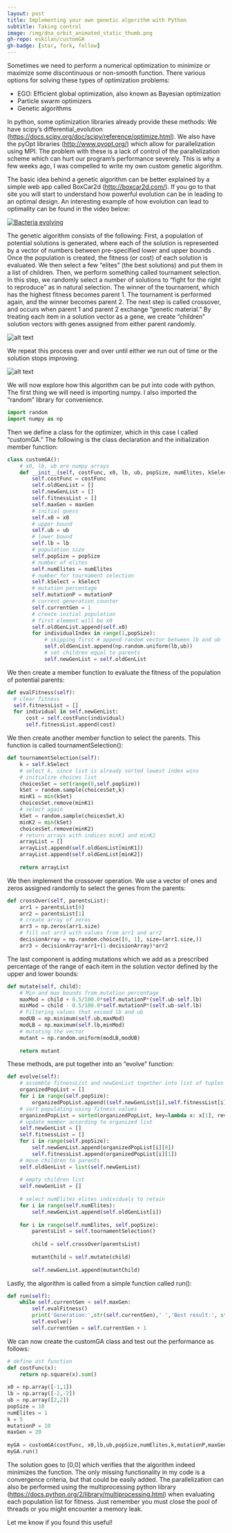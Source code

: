 ```yaml
---
layout: post
title: Implementing your own genetic algorithm with Python
subtitle: Taking control
image: /img/dna_orbit_animated_static_thumb.png
gh-repo: eskilan/customGA
gh-badge: [star, fork, follow]
---
```


Sometimes we need to perform a numerical optimization to minimize or maximize some discontinuous or non-smooth function.  There various options for solving these types of optimization problems:

* EGO: Efficient global optimization, also known as Bayesian optimization
* Particle swarm optimizers
* Genetic algorithms

In python, some optimization libraries already provide these methods: We have scipy’s differential_evolution (https://docs.scipy.org/doc/scipy/reference/optimize.html). We also have the pyOpt libraries (http://www.pyopt.org/) which allow for parallelization using MPI. The problem with these is a lack of control of the parallelization scheme which can hurt our program’s performance severely. This is why a few weeks ago, I was compelled to write my own custom genetic algorithm.

The basic idea behind a genetic algorithm can be better explained by a simple web app called BoxCar2d (http://boxcar2d.com/). If you go to that site you will start to understand how powerful evolution can be in leading to an optimal design. An interesting example of how evolution can lead to optimality can be found in the video below:

[![Bacteria evolving](https://img.youtube.com/vi/plVk4NVIUh8/0.jpg)](https://www.youtube.com/watch?v=plVk4NVIUh8 "Bacteria evolving")

The genetic algorithm consists of the following: First, a population of potential solutions is generated, where each of the solution is represented by a vector of numbers between pre-specified lower and upper bounds . Once the population is created, the fitness (or cost) of each solution is evaluated. We then select a few “elites” (the best solutions) and put them in a list of children.  Then, we perform something called tournament selection. In this step, we randomly select a number of solutions to “fight for the right to reproduce” as in natural selection. The winner of the tournament, which has the highest fitness becomes parent 1. The tournament is performed again, and the winner becomes parent 2. The next step is called crossover, and occurs when parent 1 and parent 2 exchange “genetic material.” By treating each item in a solution vector as a gene, we create “children” solution vectors with genes assigned from either parent randomly.

![alt text](/img/morgan_crossover_2_cropped.png "Thomas Hunt Morgan’s 1916 illustration of a double crossover between chromosomes.")

We repeat this process over and over until either we run out of time or the solution stops improving.

![alt text](/img/generic-pseudocode-of-a-genetic-algorithm.jpg "Image from Rashid, Mahmood & Newton, M A Hakim & Hoque, Md & Sattar, Abdul. (2013). Mixing Energy Models in Genetic Algorithms for On-Lattice Protein Structure Prediction. BioMed research international. 2013. 924137. 10.1155/2013/924137.")

We will now explore how this algorithm can be put into code with python. The first thing we will need is importing numpy. I also imported the “random” library for convenience.

```python
import random
import numpy as np
```
Then we define a class for the optimizer, which in this case I called “customGA.” The following is the class declaration and the initialization member function:
````python
class customGA(): 
    # x0, lb, ub are numpy arrays 
    def __init__(self, costFunc, x0, lb, ub, popSize, numElites, kSelect, mutationP, maxGen): 
        self.costFunc = costFunc 
        self.oldGenList = [] 
        self.newGenList = [] 
        self.fitnessList = [] 
        self.maxGen = maxGen 
        # initial guess 
        self.x0 = x0 
        # upper bound 
        self.ub = ub 
        # lower bound 
        self.lb = lb 
        # population size 
        self.popSize = popSize 
        # number of elites 
        self.numElites = numElites 
        # number for tournament selection 
        self.kSelect = kSelect 
        # mutation percentage 
        self.mutationP = mutationP 
        # current generation counter 
        self.currentGen = 1
        # create initial population 
        # first element will be x0 
        self.oldGenList.append(self.x0) 
        for individualIndex in range(1,popSize): 
            # skipping first # append random vector between lb and ub 
            self.oldGenList.append(np.random.uniform(lb,ub)) 
            # set children equal to parents 
            self.newGenList = self.oldGenList 
````

We then create a member function to evaluate the fitness of the population of potential parents:

````python
def evalFitness(self):
  # clear fitness
  self.fitnessList = []
  for individual in self.newGenList:
      cost = self.costFunc(individual)
      self.fitnessList.append(cost)
````

We then create another member function to select the parents. This function is called tournamentSelection():

````python
def tournamentSelection(self):
    k = self.kSelect
    # select k, since list is already sorted lowest index wins
    # initialize choices list
    choicesSet = set(range(0,self.popSize))
    kSet = random.sample(choicesSet,k)
    minK1 = min(kSet)
    choicesSet.remove(minK1)
    # select again
    kSet = random.sample(choicesSet,k)
    minK2 = min(kSet)
    choicesSet.remove(minK2)
    # return arrays with indices minK1 and minK2
    arrayList = []
    arrayList.append(self.oldGenList[minK1])
    arrayList.append(self.oldGenList[minK2])
    
    return arrayList
````

We then implement the crossover operation. We use a vector of ones and zeros assigned randomly to select the genes from the parents:

````python
def crossOver(self, parentsList):
    arr1 = parentsList[0]
    arr2 = parentsList[1]
    # create array of zeros
    arr3 = np.zeros(arr1.size)
    # fill out arr3 with values from arr1 and arr2
    decisionArray = np.random.choice([0, 1], size=(arr1.size,))
    arr3 = decisionArray*arr1+(1-decisionArray)*arr2
````

The last component is adding mutations which we add as a prescribed percentage of the range of each item in the solution vector defined by the upper and lower bounds:

````python
def mutate(self, child):
    # Min and max bounds from mutation percentage
    maxMod = child + 0.5/100.0*self.mutationP*(self.ub-self.lb)
    minMod = child - 0.5/100.0*self.mutationP*(self.ub-self.lb)
    # Filtering values that exceed lb and ub
    modUB = np.minimum(self.ub,maxMod)
    modLB = np.maximum(self.lb,minMod)
    # mutating the vector
    mutant = np.random.uniform(modLB,modUB)
    
    return mutant
````

These methods, are put together into an “evolve” function:

````python
def evolve(self):
    # assemble fitnessList and newGenList together into list of tuples
    organizedPopList = []
    for i in range(self.popSize):
        organizedPopList.append((self.newGenList[i],self.fitnessList[i]))
    # sort populating using fitness values
    organizedPopList = sorted(organizedPopList, key=lambda x: x[1], reverse=True)
    # update member according to organized list
    self.newGenList = []
    self.fitnessList = []
    for i in range(self.popSize):
        self.newGenList.append(organizedPopList[i][0])
        self.fitnessList.append(organizedPopList[i][1])
    # move children to parents
    self.oldGenList = list(self.newGenList)
 
    # empty children list
    self.newGenList = []
 
    # select numElites elites individuals to retain
    for i in range(self.numElites):
        self.newGenList.append(self.oldGenList[i])
 
    for i in range(self.numElites, self.popSize):
        parentsList = self.tournamentSelection()
 
        child = self.crossOver(parentsList)
 
        mutantChild = self.mutate(child)
 
        self.newGenList.append(mutantChild)
````

Lastly, the algorithm is called from a simple function called run():
````python
def run(self):
    while self.currentGen < self.maxGen:
        self.evalFitness()
        print('Generation:',str(self.currentGen),' ','Best result:', str(self.fitnessList[0]))
        self.evolve()
        self.currentGen = self.currentGen + 1
````

We can now create the customGA class and test out the performance as follows:

````python
# define ost function
def costFunc(x):
    return np.square(x).sum()
 
x0 = np.array([-1,1])
lb = np.array([-2,-2])
ub = np.array([2,2])
popSize = 10
numElites = 1
k = 5
mutationP = 10
maxGen = 20
 
myGA = customGA(costFunc, x0,lb,ub,popSize,numElites,k,mutationP,maxGen)
myGA.run()
````

The solution goes to [0,0] which verifies that the algorithm indeed minimizes the function. The only missing functionality in my code is a convergence criteria, but that could be easily added. The parallelization can also be performed using the multiprocessing python library (https://docs.python.org/2/library/multiprocessing.html) when evaluating each population list for fitness. Just remember you must close the pool of threads or you might encounter a memory leak.

Let me know if you found this useful!